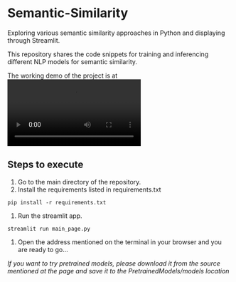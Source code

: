 # Semantic-Similarity
Exploring various semantic similarity approaches in Python and displaying through Streamlit.

This repository shares the code snippets for training and inferencing different NLP models for semantic similarity.

The working demo of the project is at 
![NLP_Semantic_Similarity.mov](NLP_Semantic_Similarity.mov)


## Steps to execute

1. Go to the main directory of the repository.
1. Install the requirements listed in requirements.txt
```
pip install -r requirements.txt
```
1. Run the streamlit app.
```
streamlit run main_page.py
```
1. Open the address mentioned on the terminal in your browser and you are ready to go...


*If you want to try pretrained models, please download it from the source mentioned at the page and save it to the PretrainedModels/models location*


